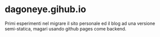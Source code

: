 # dagoneye.gihub.io

Primi esperimenti nel migrare il sito personale ed il blog ad una versione semi-statica, magari usando github pages come backend.
